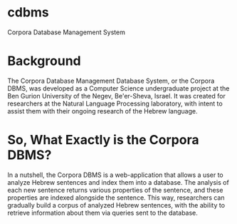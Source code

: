 cdbms
=====

Corpora Database Management System

Background
===========

The Corpora Database Management Database System, or the Corpora DBMS, was developed as a 
Computer Science undergraduate project at the Ben Gurion University of the Negev, Be'er-Sheva, Israel.
It was created for researchers at the Natural Language Processing laboratory, with intent to assist them 
with their ongoing research of the Hebrew language.

So, What Exactly is the Corpora DBMS?
======================================
In a nutshell, the Corpora DBMS is a web-application that allows a user to analyze Hebrew sentences 
and index them into a database.
The analysis of each new sentence returns various properties of the sentence, and these properties are 
indexed alongside the sentence. 
This way, researchers can gradually build a corpus of analyzed Hebrew sentences, with the ability to 
retrieve information about them via queries sent to the database. 
